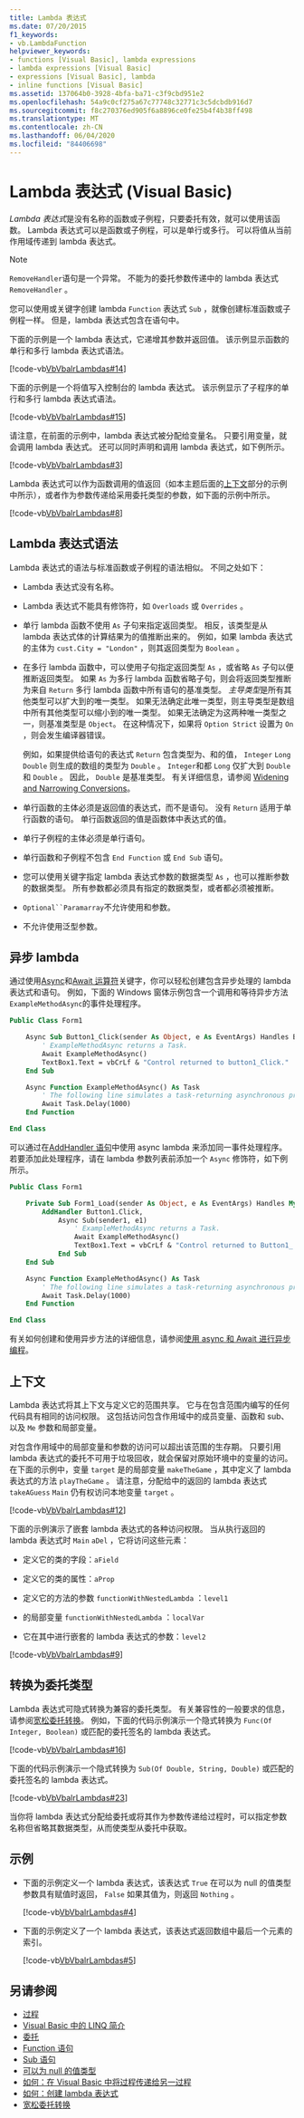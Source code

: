 ```yaml
---
title: Lambda 表达式
ms.date: 07/20/2015
f1_keywords:
- vb.LambdaFunction
helpviewer_keywords:
- functions [Visual Basic], lambda expressions
- lambda expressions [Visual Basic]
- expressions [Visual Basic], lambda
- inline functions [Visual Basic]
ms.assetid: 137064b0-3928-4bfa-ba71-c3f9cbd951e2
ms.openlocfilehash: 54a9c0cf275a67c77748c32771c3c5dcbdb916d7
ms.sourcegitcommit: f8c270376ed905f6a8896ce0fe25b4f4b38ff498
ms.translationtype: MT
ms.contentlocale: zh-CN
ms.lasthandoff: 06/04/2020
ms.locfileid: "84406698"
---
```

# <a name="lambda-expressions-visual-basic"></a>Lambda 表达式 (Visual Basic)

*Lambda 表达式*是没有名称的函数或子例程，只要委托有效，就可以使用该函数。 Lambda 表达式可以是函数或子例程，可以是单行或多行。 可以将值从当前作用域传递到 lambda 表达式。

> [!NOTE]
> `RemoveHandler`语句是一个异常。 不能为的委托参数传递中的 lambda 表达式 `RemoveHandler` 。

您可以使用或关键字创建 lambda `Function` 表达式 `Sub` ，就像创建标准函数或子例程一样。 但是，lambda 表达式包含在语句中。

下面的示例是一个 lambda 表达式，它递增其参数并返回值。 该示例显示函数的单行和多行 lambda 表达式语法。

[!code-vb[VbVbalrLambdas#14](~/samples/snippets/visualbasic/VS_Snippets_VBCSharp/VbVbalrLambdas/VB/Class1.vb#14)]

下面的示例是一个将值写入控制台的 lambda 表达式。 该示例显示了子程序的单行和多行 lambda 表达式语法。

[!code-vb[VbVbalrLambdas#15](~/samples/snippets/visualbasic/VS_Snippets_VBCSharp/VbVbalrLambdas/VB/Class1.vb#15)]

请注意，在前面的示例中，lambda 表达式被分配给变量名。 只要引用变量，就会调用 lambda 表达式。 还可以同时声明和调用 lambda 表达式，如下例所示。

[!code-vb[VbVbalrLambdas#3](~/samples/snippets/visualbasic/VS_Snippets_VBCSharp/VbVbalrLambdas/VB/Class1.vb#3)]

Lambda 表达式可以作为函数调用的值返回（如本主题后面的[上下文](#context)部分的示例中所示），或者作为参数传递给采用委托类型的参数，如下面的示例中所示。

[!code-vb[VbVbalrLambdas#8](~/samples/snippets/visualbasic/VS_Snippets_VBCSharp/VbVbalrLambdas/VB/Class2.vb#8)]

## <a name="lambda-expression-syntax"></a>Lambda 表达式语法

Lambda 表达式的语法与标准函数或子例程的语法相似。 不同之处如下：

- Lambda 表达式没有名称。

- Lambda 表达式不能具有修饰符，如 `Overloads` 或 `Overrides` 。

- 单行 lambda 函数不使用 `As` 子句来指定返回类型。 相反，该类型是从 lambda 表达式体的计算结果为的值推断出来的。 例如，如果 lambda 表达式的主体为 `cust.City = "London"` ，则其返回类型为 `Boolean` 。

- 在多行 lambda 函数中，可以使用子句指定返回类型 `As` ，或省略 `As` 子句以便推断返回类型。 如果 `As` 为多行 lambda 函数省略子句，则会将返回类型推断为来自 `Return` 多行 lambda 函数中所有语句的基准类型。 *主导类型*是所有其他类型可以扩大到的唯一类型。 如果无法确定此唯一类型，则主导类型是数组中所有其他类型可以缩小到的唯一类型。 如果无法确定为这两种唯一类型之一，则基准类型是 `Object`。 在这种情况下，如果将 `Option Strict` 设置为 `On` ，则会发生编译器错误。

     例如，如果提供给语句的表达式 `Return` 包含类型为、和的值， `Integer` `Long` `Double` 则生成的数组的类型为 `Double` 。 `Integer`和都 `Long` 仅扩大到 `Double` 和 `Double` 。 因此， `Double` 是基准类型。 有关详细信息，请参阅 [Widening and Narrowing Conversions](../data-types/widening-and-narrowing-conversions.md)。

- 单行函数的主体必须是返回值的表达式，而不是语句。 没有 `Return` 适用于单行函数的语句。 单行函数返回的值是函数体中表达式的值。

- 单行子例程的主体必须是单行语句。

- 单行函数和子例程不包含 `End Function` 或 `End Sub` 语句。

- 您可以使用关键字指定 lambda 表达式参数的数据类型 `As` ，也可以推断参数的数据类型。 所有参数都必须具有指定的数据类型，或者都必须被推断。

- `Optional``Paramarray`不允许使用和参数。

- 不允许使用泛型参数。

## <a name="async-lambdas"></a>异步 lambda

通过使用[Async](../../../language-reference/modifiers/async.md)和[Await 运算符](../../../language-reference/operators/await-operator.md)关键字，你可以轻松创建包含异步处理的 lambda 表达式和语句。 例如，下面的 Windows 窗体示例包含一个调用和等待异步方法 `ExampleMethodAsync`的事件处理程序。

```vb
Public Class Form1

    Async Sub Button1_Click(sender As Object, e As EventArgs) Handles Button1.Click
        ' ExampleMethodAsync returns a Task.
        Await ExampleMethodAsync()
        TextBox1.Text = vbCrLf & "Control returned to button1_Click."
    End Sub

    Async Function ExampleMethodAsync() As Task
        ' The following line simulates a task-returning asynchronous process.
        Await Task.Delay(1000)
    End Function

End Class
```

可以通过在[AddHandler 语句](../../../language-reference/statements/addhandler-statement.md)中使用 async lambda 来添加同一事件处理程序。 若要添加此处理程序，请在 lambda 参数列表前添加一个 `Async` 修饰符，如下例所示。

```vb
Public Class Form1

    Private Sub Form1_Load(sender As Object, e As EventArgs) Handles MyBase.Load
        AddHandler Button1.Click,
            Async Sub(sender1, e1)
                ' ExampleMethodAsync returns a Task.
                Await ExampleMethodAsync()
                TextBox1.Text = vbCrLf & "Control returned to Button1_ Click."
            End Sub
    End Sub

    Async Function ExampleMethodAsync() As Task
        ' The following line simulates a task-returning asynchronous process.
        Await Task.Delay(1000)
    End Function

End Class
```

有关如何创建和使用异步方法的详细信息，请参阅[使用 async 和 Await 进行异步编程](../../concepts/async/index.md)。

## <a name="context"></a>上下文

Lambda 表达式将其上下文与定义它的范围共享。 它与在包含范围内编写的任何代码具有相同的访问权限。 这包括访问包含作用域中的成员变量、函数和 sub、以及 `Me` 参数和局部变量。

对包含作用域中的局部变量和参数的访问可以超出该范围的生存期。 只要引用 lambda 表达式的委托不可用于垃圾回收，就会保留对原始环境中的变量的访问。 在下面的示例中，变量 `target` 是的局部变量 `makeTheGame` ，其中定义了 lambda 表达式的方法 `playTheGame` 。 请注意，分配给中的返回的 lambda 表达式 `takeAGuess` `Main` 仍有权访问本地变量 `target` 。

[!code-vb[VbVbalrLambdas#12](~/samples/snippets/visualbasic/VS_Snippets_VBCSharp/VbVbalrLambdas/VB/Class6.vb#12)]

下面的示例演示了嵌套 lambda 表达式的各种访问权限。 当从执行返回的 lambda 表达式时 `Main` `aDel` ，它将访问这些元素：

- 定义它的类的字段：`aField`

- 定义它的类的属性：`aProp`

- 定义它的方法的参数 `functionWithNestedLambda` ：`level1`

- 的局部变量 `functionWithNestedLambda` ：`localVar`

- 它在其中进行嵌套的 lambda 表达式的参数：`level2`

 [!code-vb[VbVbalrLambdas#9](~/samples/snippets/visualbasic/VS_Snippets_VBCSharp/VbVbalrLambdas/VB/Class3.vb#9)]

## <a name="converting-to-a-delegate-type"></a>转换为委托类型

Lambda 表达式可隐式转换为兼容的委托类型。 有关兼容性的一般要求的信息，请参阅[宽松委托转换](../delegates/relaxed-delegate-conversion.md)。 例如，下面的代码示例演示一个隐式转换为 `Func(Of Integer, Boolean)` 或匹配的委托签名的 lambda 表达式。

[!code-vb[VbVbalrLambdas#16](~/samples/snippets/visualbasic/VS_Snippets_VBCSharp/VbVbalrLambdas/VB/Class1.vb#16)]

下面的代码示例演示一个隐式转换为 `Sub(Of Double, String, Double)` 或匹配的委托签名的 lambda 表达式。

[!code-vb[VbVbalrLambdas#23](~/samples/snippets/visualbasic/VS_Snippets_VBCSharp/VbVbalrLambdas/VB/class7.vb#23)]

当你将 lambda 表达式分配给委托或将其作为参数传递给过程时，可以指定参数名称但省略其数据类型，从而使类型从委托中获取。

## <a name="examples"></a>示例

- 下面的示例定义一个 lambda 表达式，该表达式 `True` 在可以为 null 的值类型参数具有赋值时返回， `False` 如果其值为，则返回 `Nothing` 。

     [!code-vb[VbVbalrLambdas#4](~/samples/snippets/visualbasic/VS_Snippets_VBCSharp/VbVbalrLambdas/VB/Class1.vb#4)]

- 下面的示例定义了一个 lambda 表达式，该表达式返回数组中最后一个元素的索引。

     [!code-vb[VbVbalrLambdas#5](~/samples/snippets/visualbasic/VS_Snippets_VBCSharp/VbVbalrLambdas/VB/Class1.vb#5)]

## <a name="see-also"></a>另请参阅

- [过程](./index.md)
- [Visual Basic 中的 LINQ 简介](../linq/introduction-to-linq.md)
- [委托](../delegates/index.md)
- [Function 语句](../../../language-reference/statements/function-statement.md)
- [Sub 语句](../../../language-reference/statements/sub-statement.md)
- [可以为 null 的值类型](../data-types/nullable-value-types.md)
- [如何：在 Visual Basic 中将过程传递给另一过程](../delegates/how-to-pass-procedures-to-another-procedure.md)
- [如何：创建 lambda 表达式](./how-to-create-a-lambda-expression.md)
- [宽松委托转换](../delegates/relaxed-delegate-conversion.md)
